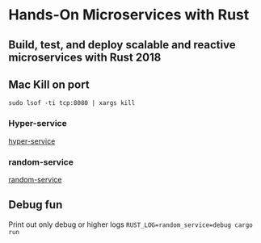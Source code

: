 # Hands-On Microservices with Rust

## Build, test, and deploy scalable and reactive microservices with Rust 2018




## Mac Kill on port

 ```sudo lsof -ti tcp:8080 | xargs kill```

### Hyper-service

[hyper-service](/hyper-service)

### random-service

[random-service](/random-service)






## Debug fun

Print out only debug or higher logs
```RUST_LOG=random_service=debug cargo run```